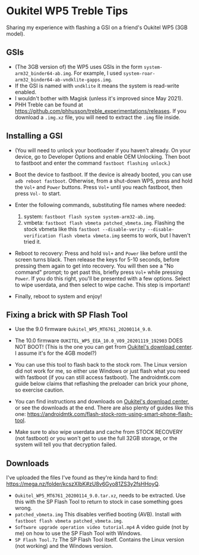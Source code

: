 # Oukitel WP5 Treble Tips

Sharing my experience with flashing a GSI on a friend's Oukitel WP5 (3GB model).



## GSIs

- (The 3GB version of) the WP5 uses GSIs in the form `system-arm32_binder64-ab.img`. For example, I used `system-roar-arm32_binder64-ab-vndklite-gapps.img`.
- If the GSI is named with `vndklite` it means the system is read-write enabled.
- I wouldn't bother with Magisk (unless it's improved since May 2021).
- PHH Treble can be found at https://github.com/phhusson/treble_experimentations/releases. If you download a `.img.xz` file, you will need to extract the `.img` file inside.



## Installing a GSI

- (You will need to unlock your bootloader if you haven't already. On your device, go to Developer Options and enable OEM Unlocking. Then boot to fastboot and enter the command `fastboot flashing unlock`.)

- Boot the device to fastboot. If the device is already booted, you can use `adb reboot fastboot`. Otherwise, from a shut-down WP5, press and hold the `Vol+` and `Power` buttons. Press `Vol+` until you reach fastboot, then press `Vol-` to start.
- Enter the following commands, substituting file names where needed:
  1. system: `fastboot flash system system-arm32-ab.img`.
  2. vmbeta: `fastboot flash vbmeta patched_vbmeta.img`. Flashing the stock vbmeta like this `fastboot --disable-verity --disable-verification flash vbmeta vbmeta.img` seems to work, but I haven't tried it.

- Reboot to recovery: Press and hold `Vol+` and `Power` like before until the screen turns black. Then release the keys for 5-10 seconds, before pressing them again to get into recovery. You will then see a "No command" prompt; to get past this, briefly press `Vol+` while pressing `Power`. If you do this right, you'll be presented with a few options. Select to wipe userdata, and then select to wipe cache. This step is important!
- Finally, reboot to system and enjoy!




## Fixing a brick with SP Flash Tool

 - Use the 9.0 firmware `Oukitel_WP5_MT6761_20200114_9.0`.
 - The 10.0 firmware `OUKITEL_WP5_EEA_10.0_V09_20201119_192903` DOES NOT BOOT! (This is the one you can get from [Oukitel's download center](https://oukitel.com/pages/download-center). I assume it's for the 4GB model?)

- You can use this tool to flash back to the stock rom. The Linux version did not work for me, so either use Windows or just flash what you need with fastboot (if you can still access fastboot). The androidmtk.com guide below claims that reflashing the preloader can brick your phone, so exercise caution.
- You can find instructions and downloads on [Oukitel's download center](https://oukitel.com/pages/download-center), or see the downloads at the end. There are also plenty of guides like this one: https://androidmtk.com/flash-stock-rom-using-smart-phone-flash-tool.
 - Make sure to also wipe userdata and cache from STOCK RECOVERY (not fastboot) or you won't get to use the full 32GB storage, or the system will tell you that decryption failed.



## Downloads
I've uploaded the files I've found as they're kinda hard to find: https://mega.nz/folder/kcszXIbK#zU8v6Gyo81ZS3y2fsHHoyQ.

- `Oukitel_WP5_MT6761_20200114_9.0.tar.xz`, needs to be extracted. Use this with the SP Flash Tool to return to stock in case something goes wrong.
- `patched_vbmeta.img` This disables verified booting (AVB). Install with `fastboot flash vbmeta patched_vbmeta.img`.
- `Software upgrade operation video tutorial.mp4`  A video guide (not by me) on how to use the SP Flash Tool with Windows.
- `SP Flash Tool.7z` The SP Flash Tool itself. Contains the Linux version (not working) and the Windows version.
